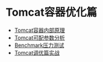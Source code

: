 # Tomcat容器优化篇

* [Tomcat容器内部原理](/webrong-qi-you-hua/tomcatrong-qi-you-hua-pian/tomcatrong-qi-nei-bu-yuan-li.md) 
* [Tomcat可配参数分析](/webrong-qi-you-hua/tomcatrong-qi-you-hua-pian/tomcatke-pei-can-shu-fen-xi.md) 
* [Benchmark压力测试](/webrong-qi-you-hua/tomcatrong-qi-you-hua-pian/benchmarkya-li-ce-shi.md) 
* [Tomcat调优篇实战](/webrong-qi-you-hua/tomcatrong-qi-you-hua-pian/tomcatdiao-you-pian.md)



